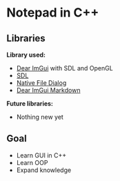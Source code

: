 # Notepad in C++

## Libraries

**Library used:**

- [Dear ImGui](https://github.com/ocornut/imgui) with SDL and OpenGL
- [SDL](https://www.libsdl.org/)
- [Native File Dialog](https://github.com/mlabbe/nativefiledialog)
- [Dear ImGui Markdown](https://github.com/enkisoftware/imgui_markdown)

**Future libraries:**

- Nothing new yet

## Goal

- Learn GUI in C++
- Learn OOP
- Expand knowledge